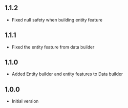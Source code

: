 ## 1.1.2
- Fixed null safety when building entity feature

## 1.1.1
- Fixed the entity feature from data builder

## 1.1.0
- Added Entity builder and entity features to Data builder

## 1.0.0
- Initial version
